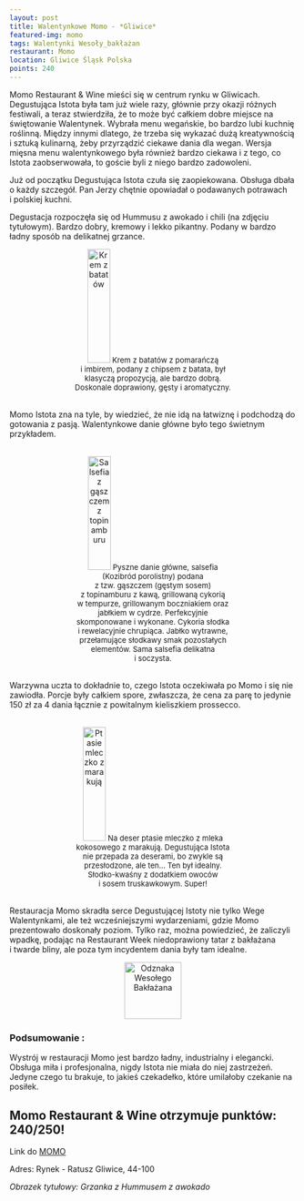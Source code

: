 ```yaml
---
layout: post
title: Walentynkowe Momo - *Gliwice*
featured-img: momo
tags: Walentynki Wesoły_bakłażan
restaurant: Momo
location: Gliwice Śląsk Polska
points: 240
---
```

Momo Restaurant & Wine mieści się w&nbsp;centrum rynku w&nbsp;Gliwicach.
 Degustująca Istota była tam już wiele razy, głównie przy okazji
różnych festiwali, a&nbsp;teraz stwierdziła, że to może być całkiem dobre miejsce na świętowanie Walentynek.
Wybrała menu wegańskie, bo bardzo lubi kuchnię roślinną. Między innymi dlatego, że trzeba się wykazać dużą kreatywnością i&nbsp;sztuką kulinarną,
żeby przyrządzić ciekawe dania dla wegan. Wersja mięsna menu walentynkowego była również bardzo ciekawa i&nbsp;z&nbsp;tego,
 co Istota zaobserwowała, to goście byli z&nbsp;niego bardzo zadowoleni.

Już od początku Degustująca Istota czuła się zaopiekowana. Obsługa dbała o&nbsp;każdy szczegół.
Pan Jerzy chętnie opowiadał o&nbsp;podawanych potrawach i&nbsp;polskiej kuchni.

Degustacja rozpoczęła się od Hummusu z&nbsp;awokado i&nbsp;chili (na zdjęciu tytułowym). Bardzo dobry,
 kremowy i&nbsp;lekko pikantny. Podany w bardzo ładny sposób na delikatnej grzance.

<center><div style="width:55%">
   <img src="{{site.img_url}}/assets/img/posts/krem_z_batatow.jpg" alt="Krem z batatów" height="200px" width="40px" />
   <font size="2">
       Krem z&nbsp;batatów z&nbsp;pomarańczą i&nbsp;imbirem, podany z&nbsp;chipsem z&nbsp;batata, był klasyczą propozycją, ale bardzo dobrą.
       Doskonale doprawiony, gęsty i&nbsp;aromatyczny.
   </font>
</div></center>
<br />

Momo Istota zna na tyle, by wiedzieć, że nie idą na łatwiznę i&nbsp;podchodzą do gotowania z&nbsp;pasją.
Walentynkowe danie główne było tego świetnym przykładem.
 <br />&ensp;&ensp;&ensp;
<center><div style="width:55%">
   <img src="{{site.img_url}}/assets/img/posts/salsefia.jpg" alt="Salsefia z gąszczem z topinamburu" height="200px" width="40px" />
   <font size="2">
       Pyszne danie główne, salsefia (Kozibród porolistny) podana z&nbsp;tzw.&nbsp;gąszczem (gęstym sosem) z&nbsp;topinamburu
        z&nbsp;kawą, grillowaną cykorią w&nbsp;tempurze, grillowanym boczniakiem oraz jabłkiem w&nbsp;cydrze. Perfekcyjnie skomponowane i&nbsp;wykonane.
         Cykoria słodka i&nbsp;rewelacyjnie chrupiąca. Jabłko wytrawne, przełamujące słodkawy smak pozostałych elementów.
          Sama salsefia delikatna i&nbsp;soczysta.
   </font>
</div></center>
<br />

Warzywna uczta to dokładnie to, czego Istota oczekiwała po Momo i&nbsp;się nie zawiodła. Porcje były całkiem spore,
 zwłaszcza, że cena za parę to jedynie 150 zł za 4 dania łącznie z&nbsp;powitalnym kieliszkiem prossecco.
<br />&ensp;&ensp;&ensp;
<center><div style="width:55%">
   <img src="{{site.img_url}}/assets/img/posts/ptasie_mleczko.jpg" alt="Ptasie mleczko z marakują" height="200px" width="40px" />
   <font size="2">
     Na deser ptasie mleczko z&nbsp;mleka kokosowego z&nbsp;marakują. Degustująca Istota nie przepada za deserami,
     bo zwykle są przesłodzone, ale ten... Ten był idealny. Słodko-kwaśny z&nbsp;dodatkiem owoców i&nbsp;sosem truskawkowym. Super!
   </font>
</div></center>
<br />

Restauracja Momo skradła serce Degustującej Istoty nie tylko Wege Walentynkami,
 ale też wcześniejszymi wydarzeniami,
gdzie Momo prezentowało doskonały poziom. Tylko raz, można powiedzieć, że zaliczyli wpadkę,
 podając na Restaurant Week niedoprawiony tatar z&nbsp;bakłażana i&nbsp;twarde bliny, ale poza tym incydentem dania były tam idealne.
<center><div style="width:30%">
   <img src="{{site.img_url}}/assets/img/posts/odznaka.gif" alt="Odznaka Wesołego Bakłażana" height="100" width="auto" />
</div></center>

### Podsumowanie :
Wystrój w restauracji Momo jest bardzo ładny, industrialny i&nbsp;elegancki. Obsługa miła i&nbsp;profesjonalna,
 nigdy Istota nie miała do niej zastrzeżeń. Jedyne czego tu brakuje, to jakieś czekadełko,
  które umilałoby czekanie na posiłek.

## Momo Restaurant & Wine otrzymuje punktów: **240/250!**
Link do [MOMO]

Adres:
Rynek - Ratusz
Gliwice, 44-100

_Obrazek tytułowy: Grzanka z&nbsp;Hummusem z&nbsp;awokado_

[MOMO]: https://www.momogliwice.pl/